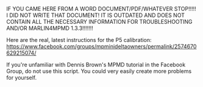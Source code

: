 IF YOU CAME HERE FROM A WORD DOCUMENT/PDF/WHATEVER STOP!!!!! I DID NOT WRITE THAT DOCUMENT! IT IS OUTDATED AND DOES NOT CONTAIN ALL THE NECESSARY INFORMATION FOR TROUBLESHOOTING AND/OR MARLIN4MPMD 1.3.3!!!!!!!

Here are the real, latest instructions for the P5 calibration: 
https://www.facebook.com/groups/mpminideltaowners/permalink/2574670629215074/

If you're unfamiliar with Dennis Brown's MPMD tutorial in the Facebook Group, do not use this script. You could very easily create more problems for yourself.
